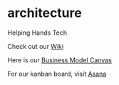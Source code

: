 # architecture
Helping Hands Tech

Check out our [Wiki](https://github.com/helpinghandsvolunteer/architecture/wiki)

Here is our [Business Model Canvas](https://canvanizer.com/canvas/wkm8YBnzFAedb)

For our kanban board, visit [Asana](https://app.asana.com/0/710234098452810/list)
